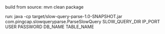 build from source:
mvn clean package 

run:
java -cp target/slow-query-parse-1.0-SNAPSHOT.jar com.pingcap.slowqueryparse.ParseSlowQuery SLOW_QUERY_DIR IP_PORT USER PASSWORD DB_NAME TABLE_NAME
